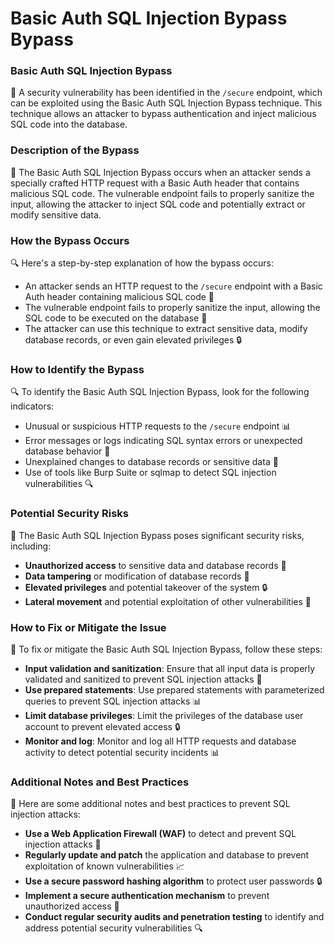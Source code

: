 # Basic Auth SQL Injection Bypass Bypass

### Basic Auth SQL Injection Bypass
🚨 A security vulnerability has been identified in the `/secure` endpoint, which can be exploited using the Basic Auth SQL Injection Bypass technique. This technique allows an attacker to bypass authentication and inject malicious SQL code into the database.

### Description of the Bypass
📝 The Basic Auth SQL Injection Bypass occurs when an attacker sends a specially crafted HTTP request with a Basic Auth header that contains malicious SQL code. The vulnerable endpoint fails to properly sanitize the input, allowing the attacker to inject SQL code and potentially extract or modify sensitive data.

### How the Bypass Occurs
🔍 Here's a step-by-step explanation of how the bypass occurs:
* An attacker sends an HTTP request to the `/secure` endpoint with a Basic Auth header containing malicious SQL code 📝
* The vulnerable endpoint fails to properly sanitize the input, allowing the SQL code to be executed on the database 🚨
* The attacker can use this technique to extract sensitive data, modify database records, or even gain elevated privileges 🔒

### How to Identify the Bypass
🔍 To identify the Basic Auth SQL Injection Bypass, look for the following indicators:
* Unusual or suspicious HTTP requests to the `/secure` endpoint 📊
* Error messages or logs indicating SQL syntax errors or unexpected database behavior 📝
* Unexplained changes to database records or sensitive data 🚨
* Use of tools like Burp Suite or sqlmap to detect SQL injection vulnerabilities 🔍

### Potential Security Risks
🚨 The Basic Auth SQL Injection Bypass poses significant security risks, including:
* **Unauthorized access** to sensitive data and database records 🚫
* **Data tampering** or modification of database records 📝
* **Elevated privileges** and potential takeover of the system 🔒
* **Lateral movement** and potential exploitation of other vulnerabilities 🚨

### How to Fix or Mitigate the Issue
🔧 To fix or mitigate the Basic Auth SQL Injection Bypass, follow these steps:
* **Input validation and sanitization**: Ensure that all input data is properly validated and sanitized to prevent SQL injection attacks 📝
* **Use prepared statements**: Use prepared statements with parameterized queries to prevent SQL injection attacks 📊
* **Limit database privileges**: Limit the privileges of the database user account to prevent elevated access 🔒
* **Monitor and log**: Monitor and log all HTTP requests and database activity to detect potential security incidents 📊

### Additional Notes and Best Practices
📝 Here are some additional notes and best practices to prevent SQL injection attacks:
* **Use a Web Application Firewall (WAF)** to detect and prevent SQL injection attacks 🚫
* **Regularly update and patch** the application and database to prevent exploitation of known vulnerabilities 📈
* **Use a secure password hashing algorithm** to protect user passwords 🔒
* **Implement a secure authentication mechanism** to prevent unauthorized access 🚫
* **Conduct regular security audits and penetration testing** to identify and address potential security vulnerabilities 🔍